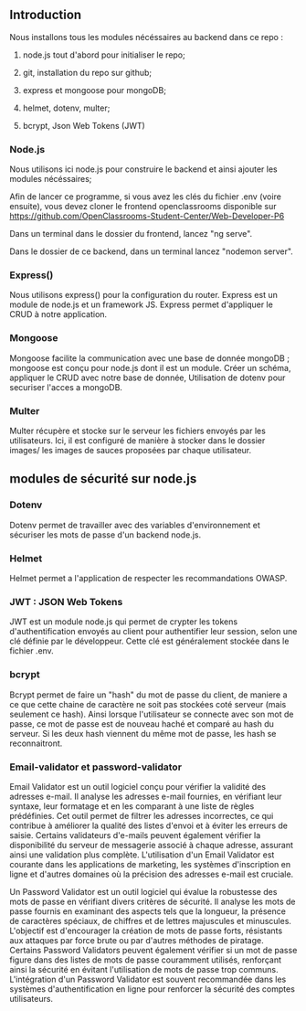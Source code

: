 
## Introduction

Nous installons tous les modules nécéssaires au backend dans ce repo :

1. node.js tout d'abord pour initialiser le repo;

2. git, installation du repo sur github;

3. express et mongoose pour mongoDB;

4. helmet, dotenv, multer;

5. bcrypt, Json Web Tokens (JWT)



### Node.js

Nous utilisons ici node.js pour construire le backend et ainsi ajouter les modules nécéssaires;

Afin de lancer ce programme, si vous avez les clés du fichier .env (voire ensuite), vous devez cloner le frontend openclassrooms disponible sur https://github.com/OpenClassrooms-Student-Center/Web-Developer-P6

Dans un terminal dans le dossier du frontend, lancez "ng serve".

Dans le dossier de ce backend, dans un terminal lancez "nodemon server".


### Express()

Nous utilisons express() pour la configuration du router. Express est un module de node.js et un framework JS. Express permet d'appliquer le CRUD à notre application.


### Mongoose

Mongoose facilite la communication avec une base de donnée mongoDB ; mongoose est conçu pour node.js dont il est un module. Créer un schéma, appliquer le CRUD avec notre base de donnée, 
Utilisation de dotenv pour securiser l'acces a mongoDB.

### Multer

Multer récupère et stocke sur le serveur les fichiers envoyés par les utilisateurs. Ici, il est configuré de manière à stocker dans le dossier images/ les images de sauces proposées par chaque utilisateur.

## modules de sécurité sur node.js

### Dotenv

Dotenv permet de travailler avec des variables d'environnement et sécuriser les mots de passe d'un backend node.js.

### Helmet

Helmet permet a l'application de respecter les recommandations OWASP.

### JWT : JSON Web Tokens

JWT est un module node.js qui permet de crypter les tokens d'authentification envoyés au client pour authentifier leur session, selon une clé définie par le développeur. Cette clé est généralement stockée dans le fichier .env.

### bcrypt

Bcrypt permet de faire un "hash" du mot de passe du client, de maniere a ce que cette chaine de caractère ne soit pas stockées coté serveur (mais seulement ce hash). Ainsi lorsque l'utilisateur se connecte avec son mot de passe, ce mot de passe est de nouveau haché et comparé au hash du serveur. Si les deux hash viennent du même mot de passe, les hash se reconnaitront.

### Email-validator et password-validator
Email Validator est un outil logiciel conçu pour vérifier la validité des adresses e-mail. Il analyse les adresses e-mail fournies, en vérifiant leur syntaxe, leur formatage et en les comparant à une liste de règles prédéfinies. Cet outil permet de filtrer les adresses incorrectes, ce qui contribue à améliorer la qualité des listes d'envoi et à éviter les erreurs de saisie. Certains validateurs d'e-mails peuvent également vérifier la disponibilité du serveur de messagerie associé à chaque adresse, assurant ainsi une validation plus complète. L'utilisation d'un Email Validator est courante dans les applications de marketing, les systèmes d'inscription en ligne et d'autres domaines où la précision des adresses e-mail est cruciale.

Un Password Validator est un outil logiciel qui évalue la robustesse des mots de passe en vérifiant divers critères de sécurité. Il analyse les mots de passe fournis en examinant des aspects tels que la longueur, la présence de caractères spéciaux, de chiffres et de lettres majuscules et minuscules. L'objectif est d'encourager la création de mots de passe forts, résistants aux attaques par force brute ou par d'autres méthodes de piratage. Certains Password Validators peuvent également vérifier si un mot de passe figure dans des listes de mots de passe couramment utilisés, renforçant ainsi la sécurité en évitant l'utilisation de mots de passe trop communs. L'intégration d'un Password Validator est souvent recommandée dans les systèmes d'authentification en ligne pour renforcer la sécurité des comptes utilisateurs.



